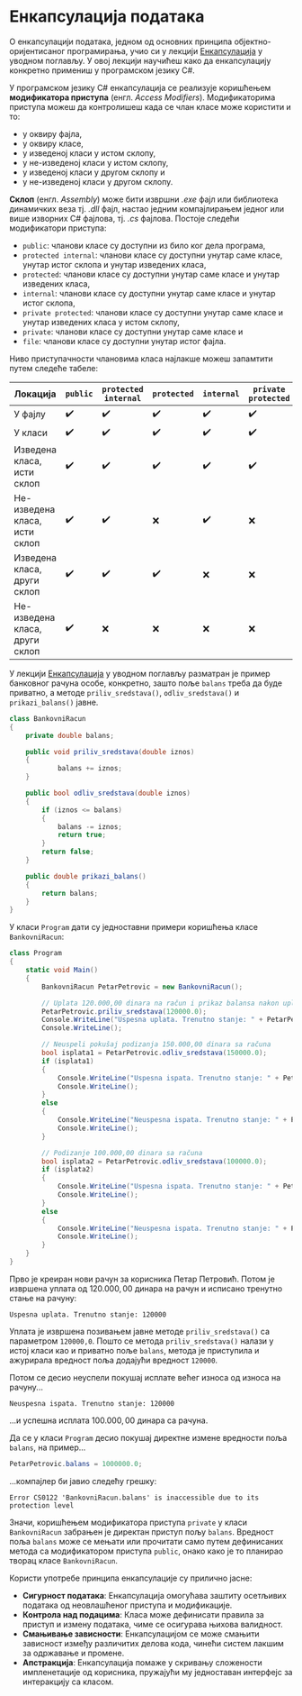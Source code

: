 # Енкапсулација података

О енкапсулацији података, једном од основних принципа објектно-оријентисаног
програмирања, учио си у лекцији
[Енкапсулација](../1_osnovni_koncepti_oop/04_enkapsulacija.md)
у уводном поглављу. У овој лекцији научићеш како да енкапсулацију конкретно
примениш у програмском језику C#.

У програмском језику C# енкапсулација се реализује коришћењем
**модификатора приступа** (енгл. *Access Modifiers*). Модификаторима приступа
можеш да контролишеш када се члан класе може користити и то:

* у оквиру фајла,
* у оквиру класе,
* у изведеној класи у истом склопу,
* у не-изведеној класи у истом склопу,
* у изведеној класи у другом склопу и
* у не-изведеној класи у другом склопу.

**Склоп** (енгл. *Assembly*) може бити извршни *.exe* фајл или библиотека
динамичких веза тј. *.dll* фајл, настао једним компајлирањем једног или више
изворних C# фајлова, тј. *.cs* фајлова. Постоје следећи модификатори приступа:

* `public`: чланови класе су доступни из било ког дела програма,
* `protected internal`: чланови класе су доступни унутар саме класе, унутар
истог склопа и унутар изведених класа,
* `protected`: чланови класе су доступни унутар саме класе и унутар изведених
класа,
* `internal`: чланови класе су доступни унутар саме класе и унутар истог
склопа,
* `private protected`: чланови класе су доступни унутар саме класе и унутар
изведених класа у истом склопу,
* `private`: чланови класе су доступни унутар саме класе и
* `file`: чланови класе су доступни унутар истог фајла.

Ниво приступачности члановима класа најлакше можеш запамтити путем следеће
табеле:

| Локација                       | `public` | `protected internal` | `protected` | `internal` | `private protected` | `private` | `file` |
|--------------------------------|--------|--------------------|-----------|----------|-------------------|---------|------|
| У фајлу                        | ✔️        | ✔️                    | ✔️           | ✔️          | ✔️                   | ✔️         | ✔️      |
| У класи                        | ✔️        | ✔️                    | ✔️           | ✔️          | ✔️                   | ✔️         | ❌      |
| Изведена класа, исти склоп     | ✔️        | ✔️                    | ✔️           | ✔️          | ✔️                   | ❌         | ❌      |
| Не-изведена класа, исти склоп  | ✔️        | ✔️                    | ❌           | ✔️          | ❌                   | ❌         | ❌      |
| Изведена класа, други склоп    | ✔️        | ✔️                    | ✔️           | ❌          | ❌                   | ❌         | ❌      |
| Не-изведена класа, други склоп | ✔️        | ❌                    | ❌           | ❌          | ❌                   | ❌         | ❌      |

У лекцији [Енкапсулација](../1_osnovni_koncepti_oop/04_enkapsulacija.md) у
уводном поглављу разматран је пример банковног рачуна особе, конкретно, зашто
поље `balans` треба да буде приватно, а методе `priliv_sredstava()`,
`odliv_sredstava()` и `prikazi_balans()` јавне.

```cs
class BankovniRacun
{
    private double balans;

    public void priliv_sredstava(double iznos)
    {
            balans += iznos;
    }

    public bool odliv_sredstava(double iznos)
    {
        if (iznos <= balans)
        {
            balans -= iznos;
            return true;
        }
        return false;
    }

    public double prikazi_balans()
    {
        return balans;
    }
}
```

У класи `Program` дати су једноставни примери коришћења класе `BankovniRacun`:

```cs
class Program
{
    static void Main()
    {
        BankovniRacun PetarPetrovic = new BankovniRacun();

        // Uplata 120.000,00 dinara na račun i prikaz balansa nakon uplate:
        PetarPetrovic.priliv_sredstava(120000.0);
        Console.WriteLine("Uspesna uplata. Trenutno stanje: " + PetarPetrovic.prikazi_balans());
        Console.WriteLine();

        // Neuspeli pokušaj podizanja 150.000,00 dinara sa računa
        bool isplata1 = PetarPetrovic.odliv_sredstava(150000.0);
        if (isplata1)
        {
            Console.WriteLine("Uspesna ispata. Trenutno stanje: " + PetarPetrovic.prikazi_balans());
            Console.WriteLine();
        }
        else
        {
            Console.WriteLine("Neuspesna ispata. Trenutno stanje: " + PetarPetrovic.prikazi_balans());
            Console.WriteLine();
        }

        // Podizanje 100.000,00 dinara sa računa
        bool isplata2 = PetarPetrovic.odliv_sredstava(100000.0);
        if (isplata2)
        {
            Console.WriteLine("Uspesna ispata. Trenutno stanje: " + PetarPetrovic.prikazi_balans());
            Console.WriteLine();
        }
        else
        {
            Console.WriteLine("Neuspesna ispata. Trenutno stanje: " + PetarPetrovic.prikazi_balans());
            Console.WriteLine();
        }
    }
}
```

Прво је креиран нови рачун за корисника Петар Петровић. Потом је извршена
уплата од $120.000,00$ динара на рачун и исписано тренутно стање на рачуну:

```text
Uspesna uplata. Trenutno stanje: 120000
```

Уплата је извршена позивањем јавне методе `priliv_sredstava()` са параметром
`120000,0`. Пошто се метода `priliv_sredstava()` налази у истој класи као и
приватно поље `balans`, метода је приступила и ажурирала вредност поља додајући
вредност `120000`.

Потом се десио неуспели покушај исплате већег износа од износа на рачуну...

```text
Neuspesna ispata. Trenutno stanje: 120000
```

...и успешна исплата $100.000,00$ динара са рачуна.

Да се у класи `Program` десио покушај директнe измене вредности поља `balans`,
на пример...

```cs
PetarPetrovic.balans = 1000000.0;
```

...компајлер би јавио следећу грешку:

```text
Error CS0122 'BankovniRacun.balans' is inaccessible due to its protection level
```

Значи, коришћењем модификатора приступа `private` у класи `BankovniRacun`
забрањен је директан приступ пољу `balans`. Вредност поља `balans` може се
мењати или прочитати само путем дефинисаних метода са модификатором приступа
`public`, онако како је то планирао творац класе `BankovniRacun`.

Користи употребе принципа енкапсулације су прилично јасне:

* **Сигурност података**: Енкапсулација омогућава заштиту осетљивих података од
неовлашћеног приступа и модификације.
* **Контрола над подацима**: Класа може дефинисати правила за приступ и измену
података, чиме се осигурава њихова валидност.
* **Смањивање зависности**: Енкапсулацијом се може смањити зависност између
различитих делова кода, чинећи систем лакшим за одржавање и промене.
* **Апстракција**: Енкапсулација помаже у скривању сложености импленетације од
корисника, пружајући му једноставан интерфејс за интеракцију са класом.
